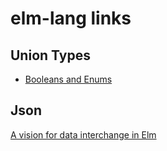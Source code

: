 # elm-lang links

## Union Types

- [Booleans and Enums](https://robots.thoughtbot.com/booleans-and-enums)

## Json
[A vision for data interchange in Elm](https://gist.github.com/evancz/1c5f2cf34939336ecb79b97bb89d9da6)
